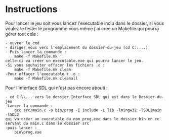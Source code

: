 # Instructions

Pour lancer le jeu soit vous lancez l'executable inclu dans le dossier, si vous voulez le tester le programme vous même j'ai crée un Makefile qui pourra gérer tout cela :

	- ouvrer le cmd
	- diriger vous vers l'emplacement du dossier-du-jeu (cd C:....)
	- Puis lancer la commande :
		make -f Makefile.mk
	celle-ci va créer un executable.exe qui pourra lancer le jeu.
	-Si vous souhaiter effacer les fichiers .o :
		make -f Makefile.mk clean
	-Pour effacer l'executable + .o : 
		make -f Makefile.mk cleanall

Pour l'interface SDL qui n'est pas encore abouti :

	- cd C:\\... vers le dossier Interface SDL qui est dans le Dossier-du-jeu
	-Lancer la commande :	
		gcc src/main.c -o bin/prog -I include -L lib -lmingw32 -lSDL2main -lSDL2
	qui va créer un executable du nom prog.exe dans le dossier bin en ce servant du main.c dans le dossier src
	-puis lancer : 
		bin\prog.exe


